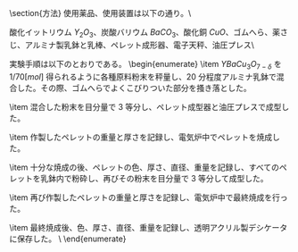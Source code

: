 
\section{方法} 
使用薬品、使用装置は以下の通り。\\

酸化イットリウム $Y_2O_3$、炭酸バリウム $BaCO_3$、酸化銅 $CuO$、ゴムへら、薬さじ、アルミナ製乳鉢と乳棒、ペレット成形器、電子天秤、油圧プレス\\

実験手順は以下のとおりである。
\begin{enumerate}
\item $YBaCu_3O_{7-\delta}$ を $1/70[mol]$ 得られるように各種原料粉末を秤量し、$20$ 分程度アルミナ乳鉢で混合した。その際、ゴムへらでよくこびりついた部分を搔き落とした。

\item 混合した粉末を目分量で $3$ 等分し、ペレット成型器と油圧プレスで成型した。

\item 作製したペレットの重量と厚さを記録し、電気炉中でペレットを焼成した。

\item 十分な焼成の後、ペレットの色、厚さ、直径、重量を記録し、すべてのペレットを乳鉢内で粉砕し、再びその粉末を目分量で $3$ 等分して成型した。

\item 再び作製したペレットの重量と厚さを記録し、電気炉中で最終焼成を行った。



\item 最終焼成後、色、厚さ、直径、重量を記録し、透明アクリル製デシケータに保存した。 \\
\end{enumerate}


